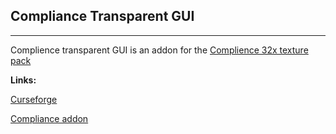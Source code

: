 ## Compliance Transparent GUI
---
Complience transparent GUI is an addon for the [Complience 32x texture pack](https://compliancepack.net/)

**Links:**

[Curseforge](https://www.curseforge.com/minecraft/texture-packs/compliance-transperent-gui)

[Compliance addon](https://compliancepack.net/article/compliance32xAddons/Transparent%20GUI)
